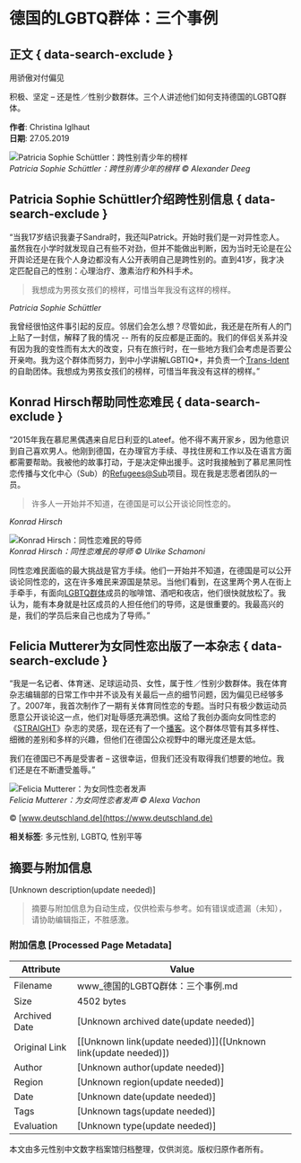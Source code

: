 # 德国的LGBTQ群体：三个事例

## 正文 { data-search-exclude }


用骄傲对付偏见

积极、坚定 – 还是性／性别少数群体。三个人讲述他们如何支持德国的LGBTQ群体。

**作者**: Christina Iglhaut  
**日期**: 27.05.2019  

![Patricia Sophie Schüttler：跨性别青少年的榜样](/sites/default/files/styles/image_carousel_mobile/public/media/image/diversity-germany-transgender-society-equality.jpg?itok=t1pyHsiz)  
*Patricia Sophie Schüttler：跨性别青少年的榜样 © Alexander Deeg*

## Patricia Sophie Schüttler介绍跨性别信息 { data-search-exclude }

“当我17岁结识我妻子Sandra时，我还叫Patrick。开始时我们是一对异性恋人。虽然我在小学时就发现自己有些不对劲，但并不能做出判断，因为当时无论是在公开舆论还是在我个人身边都没有人公开表明自己是跨性别的。直到41岁，我才决定匹配自己的性别：心理治疗、激素治疗和外科手术。

> 我想成为男孩女孩们的榜样，可惜当年我没有这样的榜样。

*Patricia Sophie Schüttler*

我曾经很怕这件事引起的反应。邻居们会怎么想？尽管如此，我还是在所有人的门上贴了一封信，解释了我的情况 -- 所有的反应都是正面的。我们的伴侣关系并没有因为我的变性而有太大的改变，只有在旅行时，在一些地方我们会考虑是否要公开亲吻。我为这个群体而努力，到中小学讲解LGBTIQ\*，并负责一个[Trans-Ident](https://www.trans-ident.de/)的自助团体。我想成为男孩女孩们的榜样，可惜当年我没有这样的榜样。”

## Konrad Hirsch帮助同性恋难民 { data-search-exclude }

“2015年我在慕尼黑偶遇来自尼日利亚的Lateef。他不得不离开家乡，因为他意识到自己喜欢男人。他刚到德国，在办理官方手续、寻找住房和工作以及在语言方面都需要帮助。我被他的故事打动，于是决定伸出援手。这时我接触到了慕尼黑同性恋传播与文化中心（Sub）的[Refugees@Sub](https://www.subonline.org/schwul_in_muenchen/gruppen/interkulturelles/refugeessub/)项目。现在我是志愿者团队的一员。

> 许多人一开始并不知道，在德国是可以公开谈论同性恋的。

*Konrad Hirsch*

![Konrad Hirsch：同性恋难民的导师](/sites/default/files/styles/image_carousel_mobile/public/media/image/diversity-germany-transgender-society-equality-Konrad-Hirsch.jpg?itok=3x1ynE2a)  
*Konrad Hirsch：同性恋难民的导师 © Ulrike Schamoni*

同性恋难民面临的最大挑战是官方手续。他们一开始并不知道，在德国是可以公开谈论同性恋的，这在许多难民来源国是禁忌。当他们看到，在这里两个男人在街上手牵手，有面向[LGBTQ群体](https://www.deutschland.de/zh-hans/topic/shenghuo/fanxingbieqishideguotongxinglianhekuaxingbierenqundequanli)成员的咖啡馆、酒吧和夜店，他们很快就放松了。我认为，能有本身就是社区成员的人担任他们的导师，这是很重要的。我最高兴的是，我们的学员后来自己也成为了导师。”

## Felicia Mutterer为女同性恋出版了一本杂志 { data-search-exclude }

“我是一名记者、体育迷、足球运动员、女性，属于性／性别少数群体。我在体育杂志编辑部的日常工作中并不谈及有关最后一点的细节问题，因为偏见已经够多了。2007年，我首次制作了一期有关体育同性恋的专题。当时只有极少数运动员愿意公开谈论这一点，他们对耻辱感充满恐惧。这给了我创办面向女同性恋的《[STRAIGHT](http://www.straight-universe.com/)》杂志的灵感，现在还有了一个[播客](https://open.spotify.com/show/0OT7bYFXIcCoUo93tfTn1l?si=yiMrRMZHRd6LFSQXrMhXJA)。这个群体尽管有其多样性、细微的差别和多样的兴趣，但他们在德国公众视野中的曝光度还是太低。

我们在德国已不再是受害者 – 这很幸运，但我们还没有取得我们想要的地位。我们还是在不断遭受羞辱。”

![Felicia Mutterer：为女同性恋者发声](/sites/default/files/styles/image_carousel_mobile/public/media/image/diversity-germany-transgender-society-equality-Mutterer.jpg?itok=k-wG6ufO)  
*Felicia Mutterer：为女同性恋者发声 © Alexa Vachon*

© [www.deutschland.de](https://www.deutschland.de)

**相关标签**: 多元性别, LGBTQ, 性别平等  

<!-- tcd_original_link https://www.deutschland.de/zh-hans/topic/shenghuo/deguodelgbtqquntisangeshili -->


## 摘要与附加信息

<!-- tcd_abstract -->
[Unknown description(update needed)]
<!-- tcd_abstract_end -->

> 摘要与附加信息为自动生成，仅供检索与参考。如有错误或遗漏（未知），请协助编辑指正，不胜感激。

### 附加信息 [Processed Page Metadata]

| Attribute       | Value                                  |
|-----------------|----------------------------------------|
| Filename        | www_德国的LGBTQ群体：三个事例.md                             |
| Size            | 4502 bytes                           |
| Archived Date   | [Unknown archived date(update needed)]                             |
| Original Link   | [[Unknown link(update needed)]]([Unknown link(update needed)])                       |
| Author          | [Unknown author(update needed)]                               |
| Region          | [Unknown region(update needed)]                               |
| Date            | [Unknown date(update needed)]                                 |
| Tags            | [Unknown tags(update needed)]                                 |
| Evaluation            | [Unknown type(update needed)]                                 |
<!-- tcd_table_end -->

本文由多元性别中文数字档案馆归档整理，仅供浏览。版权归原作者所有。
